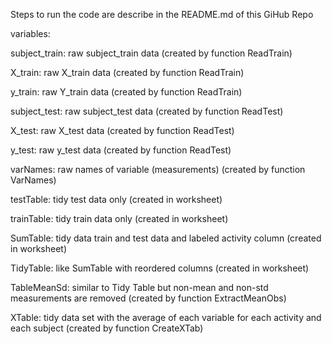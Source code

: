 Steps to run the code are describe in the README.md of this GiHub Repo

variables:

subject_train:  raw subject_train data (created by function ReadTrain)

X_train:        raw X_train data (created by function ReadTrain)

y_train:        raw Y_train data (created by function ReadTrain)



subject_test:   raw subject_test data (created by function ReadTest)

X_test:         raw X_test data (created by function ReadTest)

y_test:         raw y_test data (created by function ReadTest)



varNames:       raw names of variable (measurements) (created by function VarNames)   


testTable:      tidy test data only (created in worksheet)


trainTable:     tidy train data only (created in worksheet)


SumTable:       tidy data train and test data and labeled activity column (created in worksheet)


TidyTable:      like SumTable with reordered columns (created in worksheet)


TableMeanSd:    similar to Tidy Table but non-mean and non-std measurements are removed (created by function ExtractMeanObs)


XTable:         tidy data set with the average of each variable for each activity and each subject (created by function CreateXTab)